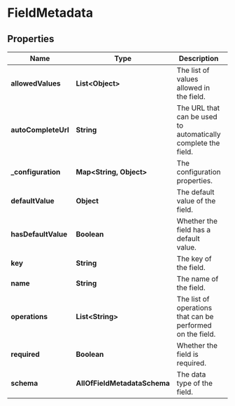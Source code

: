 # FieldMetadata

## Properties
Name | Type | Description | Notes
------------ | ------------- | ------------- | -------------
**allowedValues** | **List&lt;Object&gt;** | The list of values allowed in the field. |  [optional]
**autoCompleteUrl** | **String** | The URL that can be used to automatically complete the field. |  [optional]
**_configuration** | **Map&lt;String, Object&gt;** | The configuration properties. |  [optional]
**defaultValue** | **Object** | The default value of the field. |  [optional]
**hasDefaultValue** | **Boolean** | Whether the field has a default value. |  [optional]
**key** | **String** | The key of the field. | 
**name** | **String** | The name of the field. | 
**operations** | **List&lt;String&gt;** | The list of operations that can be performed on the field. | 
**required** | **Boolean** | Whether the field is required. | 
**schema** | **AllOfFieldMetadataSchema** | The data type of the field. | 
